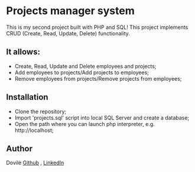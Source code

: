 # Projects manager system

This is my second project built with PHP and SQL!
This project implements CRUD (Create, Read, Update, Delete) functionality.

## It allows:

* Create, Read, Update and Delete employees and projects;
* Add employees to projects/Add projects to employees;
* Remove employees from projects/Remove projects from employees;

## Installation

* Clone the repository;
* Import 'projects.sql' script into local SQL Server and create a database;
* Open the path where you can launch php interpreter, e.g. http://localhost;

## Author
Dovilė [Github](https://github.com/Kerbelyte) , [LinkedIn](https://linkedin.com/in/dovilė-kerbelytė-66634a162)
